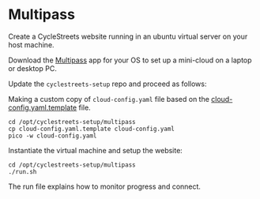 # Multipass

Create a CycleStreets website running in an ubuntu virtual server on your host machine.

Download the [Multipass](https://multipass.run/) app for your OS to set up a mini-cloud on a laptop or desktop PC.

Update the `cyclestreets-setup` repo and proceed as follows:


Making a custom copy of `cloud-config.yaml` file based on the [cloud-config.yaml.template](https://github.com/cyclestreets/cyclestreets-setup/blob/master/multipass/cloud-config.yaml.template) file.

    cd /opt/cyclestreets-setup/multipass
    cp cloud-config.yaml.template cloud-config.yaml
    pico -w cloud-config.yaml

Instantiate the virtual machine and setup the website:

	cd /opt/cyclestreets-setup/multipass
    ./run.sh

The run file explains how to monitor progress and connect.
